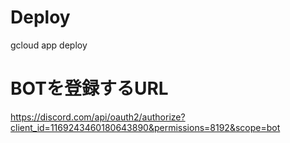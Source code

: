 # Deploy
gcloud app deploy

# BOTを登録するURL
https://discord.com/api/oauth2/authorize?client_id=1169243460180643890&permissions=8192&scope=bot
